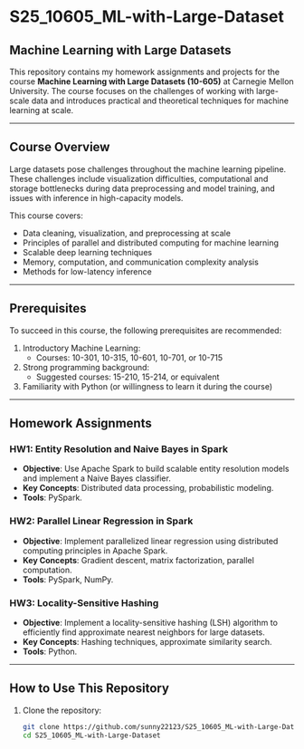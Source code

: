 # S25_10605_ML-with-Large-Dataset

## Machine Learning with Large Datasets

This repository contains my homework assignments and projects for the course **Machine Learning with Large Datasets (10-605)** at Carnegie Mellon University. The course focuses on the challenges of working with large-scale data and introduces practical and theoretical techniques for machine learning at scale.

---

## Course Overview

Large datasets pose challenges throughout the machine learning pipeline. These challenges include visualization difficulties, computational and storage bottlenecks during data preprocessing and model training, and issues with inference in high-capacity models. 

This course covers:
- Data cleaning, visualization, and preprocessing at scale
- Principles of parallel and distributed computing for machine learning
- Scalable deep learning techniques
- Memory, computation, and communication complexity analysis
- Methods for low-latency inference

---

## Prerequisites

To succeed in this course, the following prerequisites are recommended:
1. Introductory Machine Learning:
   - Courses: 10-301, 10-315, 10-601, 10-701, or 10-715
2. Strong programming background:
   - Suggested courses: 15-210, 15-214, or equivalent
3. Familiarity with Python (or willingness to learn it during the course)

---

## Homework Assignments

### HW1: **Entity Resolution and Naive Bayes in Spark**
- **Objective**: Use Apache Spark to build scalable entity resolution models and implement a Naive Bayes classifier.
- **Key Concepts**: Distributed data processing, probabilistic modeling.
- **Tools**: PySpark.

### HW2: **Parallel Linear Regression in Spark**
- **Objective**: Implement parallelized linear regression using distributed computing principles in Apache Spark.
- **Key Concepts**: Gradient descent, matrix factorization, parallel computation.
- **Tools**: PySpark, NumPy.

### HW3: **Locality-Sensitive Hashing**
- **Objective**: Implement a locality-sensitive hashing (LSH) algorithm to efficiently find approximate nearest neighbors for large datasets.
- **Key Concepts**: Hashing techniques, approximate similarity search.
- **Tools**: Python.

---

## How to Use This Repository

1. Clone the repository:
   ```bash
   git clone https://github.com/sunny22123/S25_10605_ML-with-Large-Dataset.git
   cd S25_10605_ML-with-Large-Dataset
